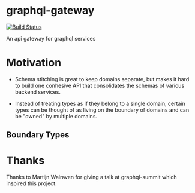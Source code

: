 # graphql-gateway
[![Build Status](https://travis-ci.com/AlecAivazis/graphql-gateway.svg?branch=master)](https://travis-ci.com/AlecAivazis/graphql-gateway)

An api gateway for graphql services

# Motivation

* Schema stitching is great to keep domains separate, but makes it hard to build one conhesive API that consolidates
the schemas of various backend services. 

* Instead of treating types as if they belong to a single domain, certain 
types can be thought of as living on the boundary of domains and can be "owned" by multiple domains.

## Boundary Types

# Thanks

Thanks to Martijn Walraven for giving a talk at graphql-summit which inspired this project.
